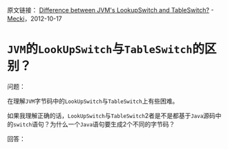 原文链接： [Difference between JVM's LookupSwitch and TableSwitch?](https://stackoverflow.com/questions/10287700/difference-between-jvms-lookupswitch-and-tableswitch) - [Mecki](https://stackoverflow.com/users/15809/mecki)，2012-10-17  

# `JVM`的`LookUpSwitch`与`TableSwitch`的区别？

问题：

在理解`JVM`字节码中的`LookUpSwitch`与`TableSwitch`上有些困难。

如果我理解正确的话，`LookUpSwitch`与`TableSwitch`2者是不是都基于`Java`源码中的`switch`语句？为什么一个`Java`语句要生成2个不同的字节码？

回答：







